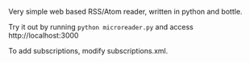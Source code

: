 Very simple web based RSS/Atom reader, written in python and bottle. 

Try it out by running `python microreader.py` and access http://localhost:3000

To add subscriptions, modify subscriptions.xml.
